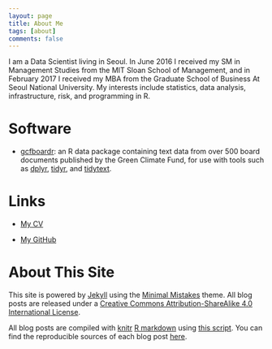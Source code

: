 ```yaml
---
layout: page
title: About Me
tags: [about]
comments: false
---
```


I am a Data Scientist living in Seoul. In June 2016 I received my SM in Management Studies from the MIT Sloan School of Management, and in February 2017 I received my MBA from the Graduate School of Business At Seoul National University. My interests include statistics, data analysis, infrastructure, risk, and programming in R.

Software
============

* [gcfboardr](http://github.com/ljodea/gcfboardr): an R data package containing text data from over 500 board documents published by the Green Climate Fund, for use with tools such as [dplyr](http://github.com/hadley/dplyr), [tidyr](http://github.com/hadley/tidyr), and [tidytext](https://github.com/juliasilge/tidytext).

Links
=====

* [My CV](/files/DavidRobinsonResume.pdf)

* [My GitHub](https://github.com/ljodea)

About This Site
=========

This site is powered by [Jekyll](http://jekyllrb.com/) using the [Minimal Mistakes](http://mademistakes.com/minimal-mistakes/) theme. All blog posts are released under a [Creative Commons Attribution-ShareAlike 4.0 International License](http://creativecommons.org/licenses/by-sa/4.0/).

All blog posts are compiled with [knitr](http://yihui.name/knitr/) [R markdown](http://rmarkdown.rstudio.com/) using [this script](https://github.com/ljodea/ljodea.github.io/blob/master/_scripts/knitpages.R). You can find the reproducible sources of each blog post [here](https://github.com/ljodea/ljodea.github.io/tree/master/_R).
